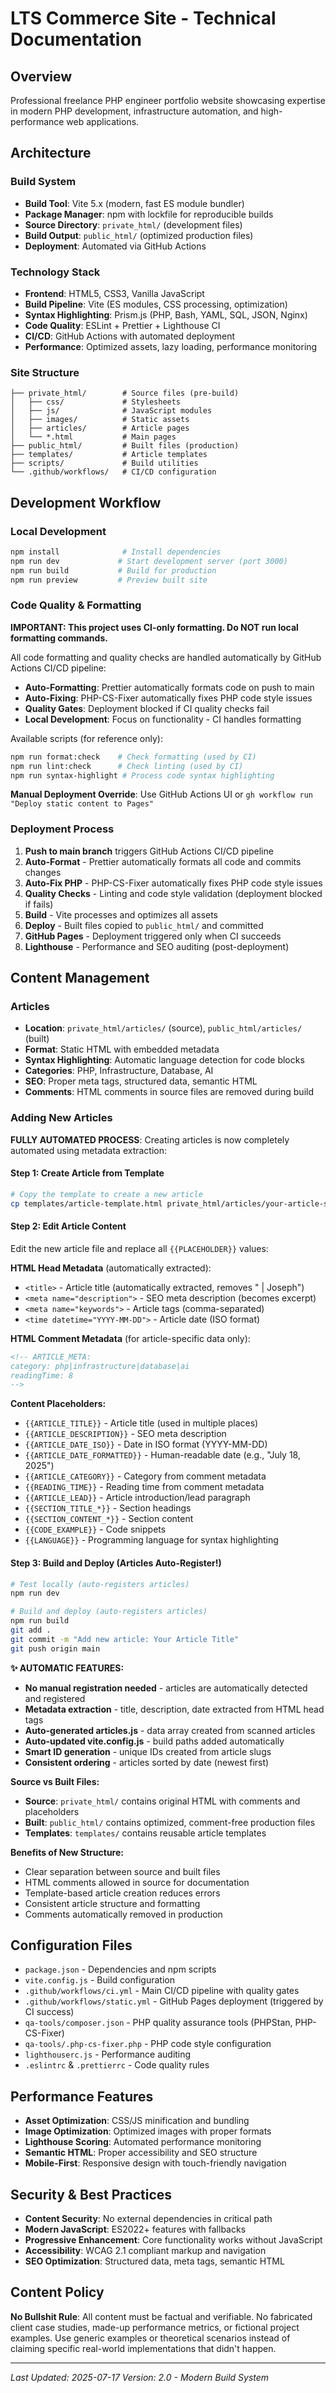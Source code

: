 # LTS Commerce Site - Technical Documentation

## Overview

Professional freelance PHP engineer portfolio website showcasing expertise in modern PHP development, infrastructure automation, and high-performance web applications.

## Architecture

### Build System
- **Build Tool**: Vite 5.x (modern, fast ES module bundler)
- **Package Manager**: npm with lockfile for reproducible builds
- **Source Directory**: `private_html/` (development files)
- **Build Output**: `public_html/` (optimized production files)
- **Deployment**: Automated via GitHub Actions

### Technology Stack
- **Frontend**: HTML5, CSS3, Vanilla JavaScript
- **Build Pipeline**: Vite (ES modules, CSS processing, optimization)
- **Syntax Highlighting**: Prism.js (PHP, Bash, YAML, SQL, JSON, Nginx)
- **Code Quality**: ESLint + Prettier + Lighthouse CI
- **CI/CD**: GitHub Actions with automated deployment
- **Performance**: Optimized assets, lazy loading, performance monitoring

### Site Structure
```
├── private_html/        # Source files (pre-build)
│   ├── css/             # Stylesheets  
│   ├── js/              # JavaScript modules
│   ├── images/          # Static assets
│   ├── articles/        # Article pages
│   └── *.html           # Main pages
├── public_html/         # Built files (production)
├── templates/           # Article templates
├── scripts/             # Build utilities
└── .github/workflows/   # CI/CD configuration
```

## Development Workflow

### Local Development
```bash
npm install              # Install dependencies
npm run dev             # Start development server (port 3000)
npm run build           # Build for production
npm run preview         # Preview built site
```

### Code Quality & Formatting

**IMPORTANT: This project uses CI-only formatting. Do NOT run local formatting commands.**

All code formatting and quality checks are handled automatically by GitHub Actions CI/CD pipeline:

- **Auto-Formatting**: Prettier automatically formats code on push to main
- **Auto-Fixing**: PHP-CS-Fixer automatically fixes PHP code style issues
- **Quality Gates**: Deployment blocked if CI quality checks fail
- **Local Development**: Focus on functionality - CI handles formatting

Available scripts (for reference only):
```bash
npm run format:check    # Check formatting (used by CI)
npm run lint:check      # Check linting (used by CI)
npm run syntax-highlight # Process code syntax highlighting
```

**Manual Deployment Override**: Use GitHub Actions UI or `gh workflow run "Deploy static content to Pages"`

### Deployment Process
1. **Push to main branch** triggers GitHub Actions CI/CD pipeline
2. **Auto-Format** - Prettier automatically formats all code and commits changes
3. **Auto-Fix PHP** - PHP-CS-Fixer automatically fixes PHP code style issues
4. **Quality Checks** - Linting and code style validation (deployment blocked if fails)
5. **Build** - Vite processes and optimizes all assets
6. **Deploy** - Built files copied to `public_html/` and committed
7. **GitHub Pages** - Deployment triggered only when CI succeeds
8. **Lighthouse** - Performance and SEO auditing (post-deployment)

## Content Management

### Articles
- **Location**: `private_html/articles/` (source), `public_html/articles/` (built)
- **Format**: Static HTML with embedded metadata
- **Syntax Highlighting**: Automatic language detection for code blocks
- **Categories**: PHP, Infrastructure, Database, AI
- **SEO**: Proper meta tags, structured data, semantic HTML
- **Comments**: HTML comments in source files are removed during build

### Adding New Articles

**FULLY AUTOMATED PROCESS**: Creating articles is now completely automated using metadata extraction:

#### Step 1: Create Article from Template
```bash
# Copy the template to create a new article
cp templates/article-template.html private_html/articles/your-article-slug.html
```

#### Step 2: Edit Article Content
Edit the new article file and replace all `{{PLACEHOLDER}}` values:

**HTML Head Metadata** (automatically extracted):
- `<title>` - Article title (automatically extracted, removes " | Joseph")
- `<meta name="description">` - SEO meta description (becomes excerpt)
- `<meta name="keywords">` - Article tags (comma-separated)
- `<time datetime="YYYY-MM-DD">` - Article date (ISO format)

**HTML Comment Metadata** (for article-specific data only):
```html
<!-- ARTICLE_META:
category: php|infrastructure|database|ai
readingTime: 8
-->
```

**Content Placeholders:**
- `{{ARTICLE_TITLE}}` - Article title (used in multiple places)
- `{{ARTICLE_DESCRIPTION}}` - SEO meta description
- `{{ARTICLE_DATE_ISO}}` - Date in ISO format (YYYY-MM-DD)
- `{{ARTICLE_DATE_FORMATTED}}` - Human-readable date (e.g., "July 18, 2025")
- `{{ARTICLE_CATEGORY}}` - Category from comment metadata
- `{{READING_TIME}}` - Reading time from comment metadata
- `{{ARTICLE_LEAD}}` - Article introduction/lead paragraph
- `{{SECTION_TITLE_*}}` - Section headings
- `{{SECTION_CONTENT_*}}` - Section content
- `{{CODE_EXAMPLE}}` - Code snippets
- `{{LANGUAGE}}` - Programming language for syntax highlighting

#### Step 3: Build and Deploy (Articles Auto-Register!)
```bash
# Test locally (auto-registers articles)
npm run dev

# Build and deploy (auto-registers articles)
npm run build
git add .
git commit -m "Add new article: Your Article Title"
git push origin main
```

**✨ AUTOMATIC FEATURES:**
- **No manual registration needed** - articles are automatically detected and registered
- **Metadata extraction** - title, description, date extracted from HTML head tags
- **Auto-generated articles.js** - data array created from scanned articles
- **Auto-updated vite.config.js** - build paths added automatically
- **Smart ID generation** - unique IDs created from article slugs
- **Consistent ordering** - articles sorted by date (newest first)

**Source vs Built Files:**
- **Source**: `private_html/` contains original HTML with comments and placeholders
- **Built**: `public_html/` contains optimized, comment-free production files
- **Templates**: `templates/` contains reusable article templates

**Benefits of New Structure:**
- Clear separation between source and built files
- HTML comments allowed in source for documentation
- Template-based article creation reduces errors
- Consistent article structure and formatting
- Comments automatically removed in production

## Configuration Files

- `package.json` - Dependencies and npm scripts
- `vite.config.js` - Build configuration
- `.github/workflows/ci.yml` - Main CI/CD pipeline with quality gates
- `.github/workflows/static.yml` - GitHub Pages deployment (triggered by CI success)
- `qa-tools/composer.json` - PHP quality assurance tools (PHPStan, PHP-CS-Fixer)
- `qa-tools/.php-cs-fixer.php` - PHP code style configuration
- `lighthouserc.js` - Performance auditing
- `.eslintrc` & `.prettierrc` - Code quality rules

## Performance Features

- **Asset Optimization**: CSS/JS minification and bundling
- **Image Optimization**: Optimized images with proper formats
- **Lighthouse Scoring**: Automated performance monitoring
- **Semantic HTML**: Proper accessibility and SEO structure
- **Mobile-First**: Responsive design with touch-friendly navigation

## Security & Best Practices

- **Content Security**: No external dependencies in critical path
- **Modern JavaScript**: ES2022+ features with fallbacks
- **Progressive Enhancement**: Core functionality works without JavaScript
- **Accessibility**: WCAG 2.1 compliant markup and navigation
- **SEO Optimization**: Structured data, meta tags, semantic HTML

## Content Policy

**No Bullshit Rule**: All content must be factual and verifiable. No fabricated client case studies, made-up performance metrics, or fictional project examples. Use generic examples or theoretical scenarios instead of claiming specific real-world implementations that didn't happen.

---

*Last Updated: 2025-07-17*
*Version: 2.0 - Modern Build System*